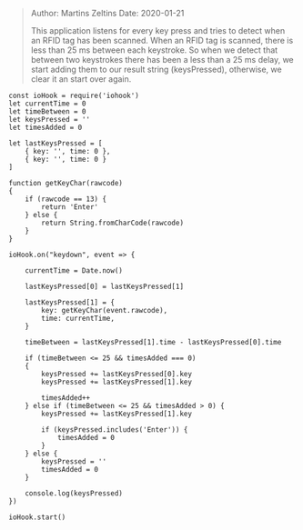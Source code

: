 > Author: Martins Zeltins
> Date: 2020-01-21
>
> This application listens for every key press and
> tries to detect when an RFID tag has been scanned.
> When an RFID tag is scanned, there is less than 25 ms
> between each keystroke. So when we detect that between
> two keystrokes there has been a less than a 25 ms delay,
> we start adding them to our result string (keysPressed),
> otherwise, we clear it an start over again.
>

````
const ioHook = require('iohook')
let currentTime = 0
let timeBetween = 0
let keysPressed = ''
let timesAdded = 0

let lastKeysPressed = [
	{ key: '', time: 0 },
	{ key: '', time: 0 }
]

function getKeyChar(rawcode)
{
	if (rawcode == 13) {
		return 'Enter'
	} else {
		return String.fromCharCode(rawcode)
	}
}

ioHook.on("keydown", event => {

	currentTime = Date.now()

	lastKeysPressed[0] = lastKeysPressed[1]

	lastKeysPressed[1] = {
		key: getKeyChar(event.rawcode),
		time: currentTime,
	}

	timeBetween = lastKeysPressed[1].time - lastKeysPressed[0].time

	if (timeBetween <= 25 && timesAdded === 0)
	{
		keysPressed += lastKeysPressed[0].key
		keysPressed += lastKeysPressed[1].key

		timesAdded++
	} else if (timeBetween <= 25 && timesAdded > 0) {
		keysPressed += lastKeysPressed[1].key

		if (keysPressed.includes('Enter')) {
			timesAdded = 0
		}
	} else {
		keysPressed = ''
		timesAdded = 0
	}

	console.log(keysPressed)
})

ioHook.start()
````
